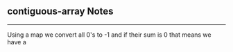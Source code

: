 <h2>contiguous-array Notes</h2><hr>Using a map
we convert all 0's to -1 and if their sum is 0 that means we have a 
